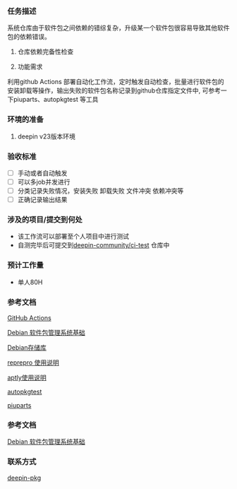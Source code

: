 ### 任务描述

 系统仓库由于软件包之间依赖的错综复杂，升级某一个软件包很容易导致其他软件包的依赖错误。

1. 仓库依赖完备性检查

2. 功能需求

  利用github Actions 部署自动化工作流，定时触发自动检查，批量进行软件包的安装卸载等操作，输出失败的软件包名称记录到github仓库指定文件中, 可参考一下piuparts、autopkgtest 等工具


### 环境的准备

1. deepin v23版本环境 
### 验收标准

- [ ] 手动或者自动触发
- [ ] 可以多job并发进行
- [ ] 分类记录失败情况，安装失败 卸载失败  文件冲突 依赖冲突等
- [ ] 正确记录输出结果
### 涉及的项目/提交到何处

* 该工作流可以部署至个人项目中进行测试
* 自测完毕后可提交到[deepin-community/ci-test](https://github.com/deepin-community/ci-test) 仓库中

### 预计工作量

* 单人80H

### 参考文档
[GitHub Actions](https://docs.github.com/cn/actions)

[Debian 软件包管理系统基础](https://www.debian.org/doc/manuals/debian-faq/pkg-basics.zh-cn.html)

[Debian存储库](https://wiki.debian.org/DebianRepository)

[reprepro 使用说明](https://manpages.debian.org/bullseye-backports/reprepro/reprepro.1.en.html)

[aptly使用说明](https://www.aptly.info/doc/overview/)

[autopkgtest](https://wiki.debian.org/ContinuousIntegration/autopkgtest)

[piuparts](https://wiki.debian.org/piuparts)


### 参考文档

[Debian 软件包管理系统基础](https://www.debian.org/doc/manuals/debian-faq/pkg-basics.zh-cn.html)

### 联系方式

[deepin-pkg](https://github.com/deepin-community/SIG/tree/master/sig/deepin-pkg)

